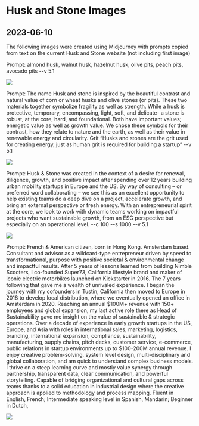 # Husk and Stone Images


## 2023-06-10

The following images were created using Midjourney with prompts copied from text on the current Husk and Stone website (not including first image)

Prompt:
almond husk, walnut husk, hazelnut husk, olive pits, peach pits, avocado pits --v 5.1

![]( https://huskandstone.github.io/midjourney-images/2023-06-10-11-56-59.png)


Prompt:
The name Husk and stone is inspired by the beautiful contrast and natural value of corn or wheat husks and olive stones (or pits). These two materials together symbolize fragility as well as strength. While a husk is protective, temporary, encompassing, light, soft, and delicate- a stone is robust, at the core, hard, and foundational. Both have important values; energetic value as well as growth value. We chose these symbols for their contrast, how they relate to nature and the earth, as well as their value in renewable energy and circularity. Grit “Husks and stones are the grit used for creating energy, just as human grit is required for building a startup” --v 5.1

![]( https://huskandstone.github.io/midjourney-images/2023-06-10-12-02-52.png)

Prompt:
Husk & Stone was created in the context of a desire for renewal, diligence, growth, and positive impact after spending over 12 years building urban mobility startups in Europe and the US. By way of consulting – or preferred word collaborating – we see this as an excellent opportunity to help existing teams do a deep dive on a project, accelerate growth, and bring an external perspective or fresh energy. With an entrepreneurial spirit at the core, we look to work with dynamic teams working on impactful projects who want sustainable growth, from an ESG perspective but especially on an operational level. --c 100 --s 1000 --v 5.1

![]( https://huskandstone.github.io/midjourney-images/2023-06-10-12-05-24.png)


Prompt:
French & American citizen, born in Hong Kong. Amsterdam based. Consultant and advisor as a wildcard-type entrepreneur driven by speed to transformational, purpose with positive societal & environmental change and impactful results. After 5 years of lessons learned from building Nimble Scooters, I co-founded Super73, California lifestyle brand and maker of iconic electric motorbikes launched on Kickstarter in 2016. The 7 years following that gave me a wealth of unrivaled experience. I began the journey with my cofounders in Tustin, California then moved to Europe in 2018 to develop local distribution, where we eventually opened an office in Amsterdam in 2020. Reaching an annual $100M+ revenue with 150+ employees and global expansion, my last active role there as Head of Sustainability gave me insight on the value of sustainable & strategic operations. Over a decade of experience in early growth startups in the US, Europe, and Asia with roles in international sales, marketing, logistics, branding, international expansion, compliance, sustainability, manufacturing, supply chains, pitch decks, customer service, e-commerce, public relations in startup environments up to $100-200M annual revenue. I enjoy creative problem-solving, system level design, multi-disciplinary and global collaboration, and am quick to understand complex business models. I thrive on a steep learning curve and mostly value synergy through partnership, transparent data, clear communication, and powerful storytelling. Capable of bridging organizational and cultural gaps across teams thanks to a solid education in industrial design where the creative approach is applied to methodology and process mapping. Fluent in English, French; Intermediate speaking level in Spanish, Mandarin; Beginner in Dutch,

![]( https://huskandstone.github.io/midjourney-images/2023-06-10-12-06-22.png)


